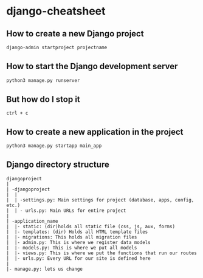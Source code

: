 # django-cheatsheet

## How to create a new Django project
```bash
django-admin startproject projectname
```

## How to start the Django development server
```bash
python3 manage.py runserver
```


## But how do I stop it
```
ctrl + c
```
## How to create a new application in the project
```bash
python3 manage.py startapp main_app
```

## Django directory structure
```
djangoproject
|
| -djangoproject
|  |
|  | -settings.py: Main settings for project (database, apps, config, etc.)
|  | - urls.py: Main URLs for entire project
|
| -application_name
|  |- static: (dir)holds all static file (css, js, aux, forms)
|  |- templates: (dir) Holds all HTML template files
|  |- migrations: This holds all migration files
|  |- admin.py: This is where we register data models
|  |- models.py: This is where we put all models
|  |- views.py: This is where we put the functions that run our routes
|  |- urls.py: Every URL for our site is defined here
|
|- manage.py: lets us change 
```
